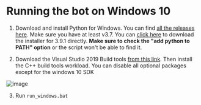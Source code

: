 # Running the bot on Windows 10

1. Download and install Python for Windows. You can find [all the releases here](https://www.python.org/downloads/windows/). Make sure you have at least v3.7. You can [click here](https://www.python.org/ftp/python/3.9.1/python-3.9.1-amd64.exe) to download the installer for 3.9.1 directly. **Make sure to check the "add python to PATH" option** or the script won't be able to find it.

2. Download the Visual Studio 2019 Build tools [from this link](https://visualstudio.microsoft.com/thank-you-downloading-visual-studio/?sku=BuildTools&rel=16). Then install the C++ build tools workload. You can disable all optional packages except for the windows 10 SDK

![image](https://user-images.githubusercontent.com/1307942/104090619-da2a8800-526f-11eb-858e-ecae03d14a29.png)

3. Run `run_windows.bat`

